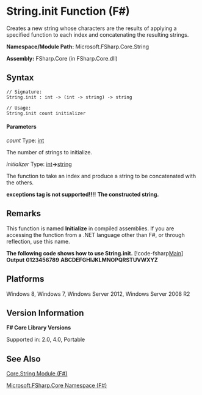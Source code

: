 # String.init Function (F#)

Creates a new string whose characters are the results of applying a specified function to each index and concatenating the resulting strings.

**Namespace/Module Path:** Microsoft.FSharp.Core.String

**Assembly:** FSharp.Core (in FSharp.Core.dll)


## Syntax

```
// Signature:
String.init : int -> (int -> string) -> string

// Usage:
String.init count initializer
```

#### Parameters
*count*
Type: [int](http://msdn.microsoft.com/en-us/library/025d5455-3622-4ea5-9573-3ecbd4ee1375)


The number of strings to initialize.


*initializer*
Type: [int](http://msdn.microsoft.com/en-us/library/025d5455-3622-4ea5-9573-3ecbd4ee1375)**-&gt;**[string](http://msdn.microsoft.com/en-us/library/12b97856-ec80-4f70-a018-afb0753f755a)


The function to take an index and produce a string to be concatenated with the others.



**exceptions tag is not supported!!!!**
**The constructed string.**
## Remarks
This function is named **Initialize** in compiled assemblies. If you are accessing the function from a .NET language other than F#, or through reflection, use this name.

**The following code shows how to use String.init.**
[!code-fsharp[Main](snippets/fsstrings/snippet5.fs)]
**Output**
**0123456789**
**ABCDEFGHIJKLMNOPQRSTUVWXYZ**
## Platforms
Windows 8, Windows 7, Windows Server 2012, Windows Server 2008 R2


## Version Information
**F# Core Library Versions**

Supported in: 2.0, 4.0, Portable




## See Also
[Core.String Module &#40;F&#35;&#41;](Core.String+Module+%28FSharp%29.md)

[Microsoft.FSharp.Core Namespace &#40;F&#35;&#41;](Microsoft.FSharp.Core+Namespace+%28FSharp%29.md)

